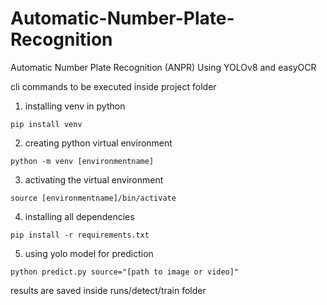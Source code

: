 # Automatic-Number-Plate-Recognition

Automatic Number Plate Recognition (ANPR) Using YOLOv8 and easyOCR

cli commands to be executed inside project folder

1) installing venv in python
```   
pip install venv 
```
2) creating python virtual environment

```
python -m venv [environmentname]
```

3) activating the virtual environment
```
source [environmentname]/bin/activate
```
4) installing all dependencies
```
pip install -r requirements.txt
```
5) using yolo model for prediction
```
python predict.py source="[path to image or video]"
```

results are saved inside runs/detect/train folder

